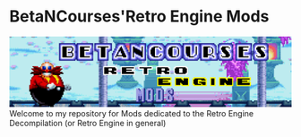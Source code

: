 # BetaNCourses'Retro Engine Mods
![](Media/repobanner.png?raw=true)
Welcome to my repository for Mods dedicated to the Retro Engine Decompilation (or Retro Engine in general)
